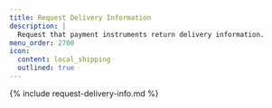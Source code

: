 ```yaml
---
title: Request Delivery Information
description: |
  Request that payment instruments return delivery information.
menu_order: 2700
icon:
  content: local_shipping
  outlined: true
---
```


{% include request-delivery-info.md %}
